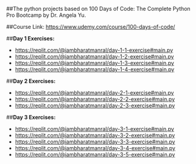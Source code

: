 ##The python projects based on 100 Days of Code: The Complete Python Pro Bootcamp by Dr. Angela Yu.

##Course Link: https://www.udemy.com/course/100-days-of-code/

##**Day 1 Exercises:**
* https://replit.com/@iambharatmanral/day-1-1-exercise#main.py 
* https://replit.com/@iambharatmanral/day-1-2-exercise#main.py 
* https://replit.com/@iambharatmanral/day-1-3-exercise#main.py
* https://replit.com/@iambharatmanral/day-1-4-exercise#main.py

##**Day 2 Exercises:**
* https://replit.com/@iambharatmanral/day-2-1-exercise#main.py
* https://replit.com/@iambharatmanral/day-2-2-exercise#main.py
* https://replit.com/@iambharatmanral/day-2-3-exercise#main.py

##**Day 3 Exercises:**
* https://replit.com/@iambharatmanral/day-3-1-exercise#main.py
* https://replit.com/@iambharatmanral/day-3-2-exercise#main.py
* https://replit.com/@iambharatmanral/day-3-3-exercise#main.py
* https://replit.com/@iambharatmanral/day-3-4-exercise#main.py
* https://replit.com/@iambharatmanral/day-3-5-exercise#main.py

